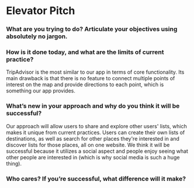 # Elevator Pitch

### What are you trying to do? Articulate your objectives using absolutely no jargon.


### How is it done today, and what are the limits of current practice?
TripAdvisor is the most similar to our app in terms of core functionality. Its main drawback is that there is no feature to connect multiple points of interest on the map and provide directions to each point, which is something our app provides. 

### What’s new in your approach and why do you think it will be successful?
Our approach will allow users to share and explore other users' lists, which makes it unique from current practices. Users can create their own lists of destinations, as well as search for other places they're interested in and discover lists for those places, all on one website. We think it will be successful because it utilizes a social aspect and people enjoy seeing what other people are interested in (which is why social media is such a huge thing).

### Who cares? If you’re successful, what difference will it make?
